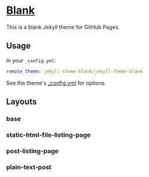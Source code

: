 # [Blank](https://jekyll-theme-blank.github.io/)

This is a blank Jekyll theme for GitHub Pages.

## Usage

In your `_config.yml`:

```yaml
remote_theme: jekyll-theme-blank/jekyll-theme-blank
```

See the theme's [_config.yml](_config.yml) for options.

## Layouts

### base

### static-html-file-listing-page

### post-listing-page

### plain-text-post

